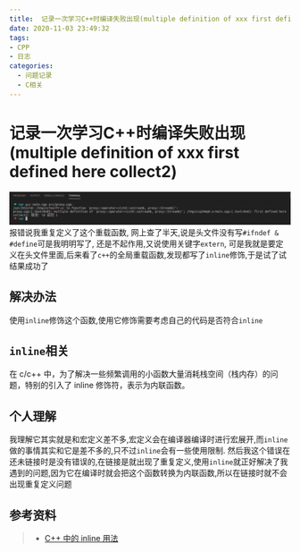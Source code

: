 ```yaml
---
title:  记录一次学习C++时编译失败出现(multiple definition of xxx first defined here collect2)
date: 2020-11-03 23:49:32
tags:
- CPP
- 日志
categories:
  - 问题记录
  - C相关
---
```


# 记录一次学习C++时编译失败出现(multiple definition of xxx first defined here collect2)
![log](/images/cplusplus/log.png)
报错说我重复定义了这个重载函数, 网上查了半天,说是头文件没有写`#ifndef & #define`可是我明明写了, 还是不起作用,又说使用关键字`extern`, 可是我就是要定义在头文件里面,后来看了`c++`的全局重载函数,发现都写了`inline`修饰,于是试了试结果成功了

## 解决办法
使用`inline`修饰这个函数,使用它修饰需要考虑自己的代码是否符合`inline`


## `inline`相关
在 c/c++ 中，为了解决一些频繁调用的小函数大量消耗栈空间（栈内存）的问题，特别的引入了 inline 修饰符，表示为内联函数。  

## 个人理解
我理解它其实就是和宏定义差不多,宏定义会在编译器编译时进行宏展开,而`inline`做的事情其实和它是差不多的,只不过`inline`会有一些使用限制.
然后我这个错误在还未链接时是没有错误的,在链接是就出现了重复定义,使用`inline`就正好解决了我遇到的问题,因为它在编译时就会把这个函数转换为内联函数,所以在链接时就不会出现重复定义问题



## 参考资料  
> - [C++ 中的 inline 用法](https://www.runoob.com/w3cnote/cpp-inline-usage.html)